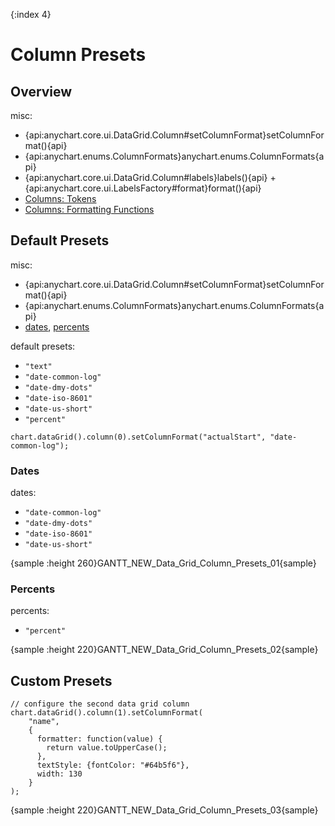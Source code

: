 {:index 4}
# Column Presets

## Overview

misc:

* {api:anychart.core.ui.DataGrid.Column#setColumnFormat}setColumnFormat(){api}
* {api:anychart.enums.ColumnFormats}anychart.enums.ColumnFormats{api}
* {api:anychart.core.ui.DataGrid.Column#labels}labels(){api} + {api:anychart.core.ui.LabelsFactory#format}format(){api}
* [Columns: Tokens](Columns#tokens)
* [Columns: Formatting Functions](Columns#formatting_functions)

## Default Presets

misc:

* {api:anychart.core.ui.DataGrid.Column#setColumnFormat}setColumnFormat(){api}
* {api:anychart.enums.ColumnFormats}anychart.enums.ColumnFormats{api}
* [dates](#dates), [percents](#percents)

default presets:

* `"text"`
* `"date-common-log"`
* `"date-dmy-dots"`
* `"date-iso-8601"`
* `"date-us-short"`
* `"percent"`


```
chart.dataGrid().column(0).setColumnFormat("actualStart", "date-common-log");
```

### Dates

dates:

* `"date-common-log"`
* `"date-dmy-dots"`
* `"date-iso-8601"`
* `"date-us-short"`


{sample :height 260}GANTT\_NEW\_Data\_Grid\_Column\_Presets\_01{sample}

### Percents

percents:

* `"percent"`


{sample :height 220}GANTT\_NEW\_Data\_Grid\_Column\_Presets\_02{sample}

## Custom Presets

```
// configure the second data grid column
chart.dataGrid().column(1).setColumnFormat(
    "name",
    {
      formatter: function(value) {
        return value.toUpperCase();
      },
      textStyle: {fontColor: "#64b5f6"},
      width: 130
    }
);
```

{sample :height 220}GANTT\_NEW\_Data\_Grid\_Column\_Presets\_03{sample}
